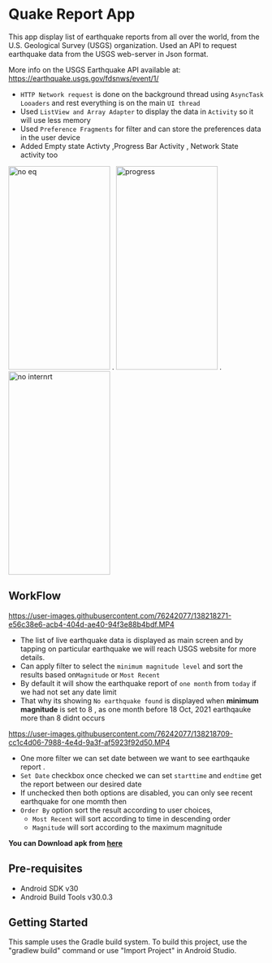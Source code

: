 Quake Report App 
===================================

This app display list of earthquake reports from all over the world,
from the U.S. Geological Survey (USGS) organization.
Used an  API to request earthquake data from the USGS web-server in Json format.


More info on the USGS Earthquake API available at:
https://earthquake.usgs.gov/fdsnws/event/1/


- `HTTP Network request` is done on the background thread using `AsyncTask Looaders` and rest everything is on the main `UI thread`
- Used `ListView and Array Adapter` to display the data in `Activity` so it will use less memory 
- Used  `Preference Fragments` for filter and can store the preferences data in the user device 
- Added Empty state Activty ,Progress Bar Activity , Network State activity too 

<img src="https://user-images.githubusercontent.com/76242077/138230838-8b5635bf-d883-4a89-bf5e-35f33283d737.jpg" alt ="no eq" width="200" height="400"> .
<img src="https://user-images.githubusercontent.com/76242077/138230791-d9e62ce4-1668-43f9-bf55-60494f7bec77.jpg" alt ="progress" width="200" height="400"> .
<img src="https://user-images.githubusercontent.com/76242077/138230776-91c78351-371f-4573-97bb-e2deea667f72.jpg" alt ="no internrt" width="200" height="400">


WorkFlow
---------------

https://user-images.githubusercontent.com/76242077/138218271-e56c38e6-acb4-404d-ae40-94f3e88b4bdf.MP4

- The list of live earthquake data is displayed as main screen and by tapping on particular earthquake we will reach USGS website for more details.
- Can apply  filter to select the `minimum magnitude level` and sort the results based on`Magnitude` or `Most Recent`
- By default it will show the earthquake report of `one month` from `today` if we had not set any date limit
- That why its showing `No earthquake found` is displayed when **minimum magnitude** is set to 8 , as one month before 18 Oct, 2021 earthqauke more than 8 didnt occurs 



https://user-images.githubusercontent.com/76242077/138218709-cc1c4d06-7988-4e4d-9a3f-af5923f92d50.MP4

- One more filter we can set date  between we want to see earthqauke report .
- `Set Date` checkbox once checked we can set `starttime` and `endtime` get the report between our desired date 
-  If unchecked then both options are disabled, you can only see recent earthquake for one momth then
- `Order By` option sort the result according to user choices, 
    - ``Most Recent`` will sort according to time in  descending order 
    - ``Magnitude`` will sort according to the maximum magnitude
 
 **You can Download apk from [here](https://github.com/Rohit570git-hub/Quake_Report_App/blob/main/apk/app.apk)**


Pre-requisites
--------------
- Android SDK v30
- Android Build Tools v30.0.3

Getting Started
---------------

This sample uses the Gradle build system. To build this project, use the
"gradlew build" command or use "Import Project" in Android Studio.

